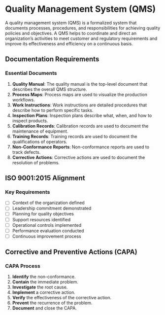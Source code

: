 # Quality Management System (QMS)

A quality management system (QMS) is a formalized system that documents processes, procedures, and responsibilities for achieving quality policies and objectives. A QMS helps to coordinate and direct an organization’s activities to meet customer and regulatory requirements and improve its effectiveness and efficiency on a continuous basis.

## Documentation Requirements

### Essential Documents
1. **Quality Manual**: The quality manual is the top-level document that describes the overall QMS structure.
2. **Process Maps**: Process maps are used to visualize the production workflows.
3. **Work Instructions**: Work instructions are detailed procedures that describe how to perform specific tasks.
4. **Inspection Plans**: Inspection plans describe what, when, and how to inspect products.
5. **Calibration Records**: Calibration records are used to document the maintenance of equipment.
6. **Training Records**: Training records are used to document the qualifications of operators.
7. **Non-Conformance Reports**: Non-conformance reports are used to track defects.
8. **Corrective Actions**: Corrective actions are used to document the resolution of problems.

## ISO 9001:2015 Alignment

### Key Requirements
- [ ] Context of the organization defined
- [ ] Leadership commitment demonstrated
- [ ] Planning for quality objectives
- [ ] Support resources identified
- [ ] Operational controls implemented
- [ ] Performance evaluation conducted
- [ ] Continuous improvement process

## Corrective and Preventive Actions (CAPA)

### CAPA Process
1. **Identify** the non-conformance.
2. **Contain** the immediate problem.
3. **Investigate** the root cause.
4. **Implement** a corrective action.
5. **Verify** the effectiveness of the corrective action.
6. **Prevent** the recurrence of the problem.
7. **Document** and close the CAPA.
